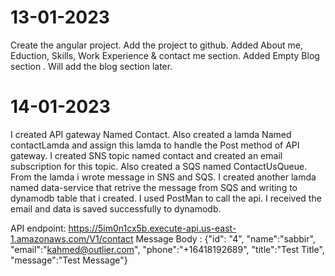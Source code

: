 # 13-01-2023

Create the angular project. Add the project to github. Added About me, Eduction, Skills, Work Experience & contact me section. Added Empty Blog section . Will add the blog section later.

# 14-01-2023

I created API gateway Named Contact. Also created a lamda Named contactLamda and assign this lamda to handle the Post method of API gateway. I created SNS topic named contact and created an email subscription for this topic. Also created a SQS named ContactUsQueue. From the lamda i wrote message in SNS and SQS. I created another lamda named data-service that retrive the message from SQS and writing to dynamodb table that i created. I used PostMan to call the api. I received the email and data is saved successfully to dynamodb. 

API endpoint: https://5im0n1cx5b.execute-api.us-east-1.amazonaws.com/V1/contact 
Message Body :  {"id": "4", "name":"sabbir", "email":"kahmed@outlier.com", "phone":"+16418192689", "title":"Test Title", "message":"Test Message"}

